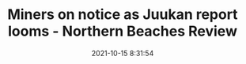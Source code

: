 ---
"title": "Miners on notice as Juukan report looms - Northern Beaches Review"
"date": "2021-10-15 8:31:54"
"feed_name": "GOOGLENEWSMINING"
"feed_website": "https://news.google.com/search?q=mining%2Bincident&hl=en-US&gl=US&ceid=US:en"
"feed_rss": "https://news.google.com/rss/search?q=mining%2Bincident&hl=en-US&gl=US&ceid=US:en"
"link": "https://www.northernbeachesreview.com.au/story/7471990/miners-on-notice-as-juukan-report-looms/?cs=9676"
"source": "{'href': 'https://www.northernbeachesreview.com.au', 'title': 'Northern Beaches Review'}"
"file": "_posts/2021-1-1-9ee572e919363adebd52db2f2cad805104964dc5.md"
"accident": "0"
"drilling": "0"
"dead": "0"
"injured": "0"
"arrested": "0"
"place": "unknown place"
"where": "unknown site"
"causes": "unknown"
"place_uri": "unknown place"
---